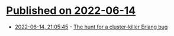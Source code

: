 # [Published on 2022-06-14](index.md)

* [2022-06-14, 21:05:45](https://news.ycombinator.com/item?id=31746090) - [The hunt for a cluster-killer Erlang bug](https://engineering.klarna.com/the-hunt-for-the-cluster-killer-erlang-bug-81dd0640aa81?gi=e3144c1fcf1b)
